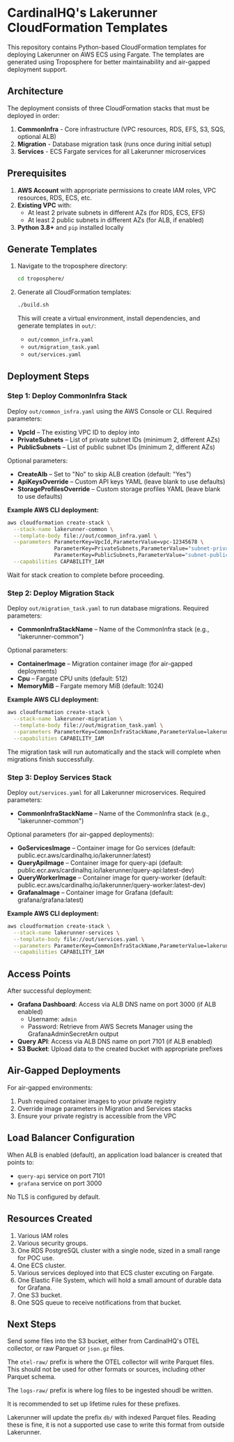 # CardinalHQ's Lakerunner CloudFormation Templates

This repository contains Python-based CloudFormation templates for deploying Lakerunner on AWS ECS using Fargate. The templates are generated using Troposphere for better maintainability and air-gapped deployment support.

## Architecture

The deployment consists of three CloudFormation stacks that must be deployed in order:

1. **CommonInfra** - Core infrastructure (VPC resources, RDS, EFS, S3, SQS, optional ALB)
2. **Migration** - Database migration task (runs once during initial setup)
3. **Services** - ECS Fargate services for all Lakerunner microservices

## Prerequisites

1. **AWS Account** with appropriate permissions to create IAM roles, VPC resources, RDS, ECS, etc.
2. **Existing VPC** with:
   - At least 2 private subnets in different AZs (for RDS, ECS, EFS)
   - At least 2 public subnets in different AZs (for ALB, if enabled)
3. **Python 3.8+** and `pip` installed locally

## Generate Templates

1. Navigate to the troposphere directory:

   ```bash
   cd troposphere/
   ```

2. Generate all CloudFormation templates:

   ```bash
   ./build.sh
   ```

   This will create a virtual environment, install dependencies, and generate templates in `out/`:
   - `out/common_infra.yaml`
   - `out/migration_task.yaml`
   - `out/services.yaml`

## Deployment Steps

### Step 1: Deploy CommonInfra Stack

Deploy `out/common_infra.yaml` using the AWS Console or CLI. Required parameters:

- **VpcId** – The existing VPC ID to deploy into
- **PrivateSubnets** – List of private subnet IDs (minimum 2, different AZs)
- **PublicSubnets** – List of public subnet IDs (minimum 2, different AZs)

Optional parameters:

- **CreateAlb** – Set to "No" to skip ALB creation (default: "Yes")
- **ApiKeysOverride** – Custom API keys YAML (leave blank to use defaults)
- **StorageProfilesOverride** – Custom storage profiles YAML (leave blank to use defaults)

**Example AWS CLI deployment:**

```bash
aws cloudformation create-stack \
  --stack-name lakerunner-common \
  --template-body file://out/common_infra.yaml \
  --parameters ParameterKey=VpcId,ParameterValue=vpc-12345678 \
               ParameterKey=PrivateSubnets,ParameterValue="subnet-private1,subnet-private2" \
               ParameterKey=PublicSubnets,ParameterValue="subnet-public1,subnet-public2" \
  --capabilities CAPABILITY_IAM
```

Wait for stack creation to complete before proceeding.

### Step 2: Deploy Migration Stack

Deploy `out/migration_task.yaml` to run database migrations. Required parameters:

- **CommonInfraStackName** – Name of the CommonInfra stack (e.g., "lakerunner-common")

Optional parameters:

- **ContainerImage** – Migration container image (for air-gapped deployments)
- **Cpu** – Fargate CPU units (default: 512)
- **MemoryMiB** – Fargate memory MiB (default: 1024)

**Example AWS CLI deployment:**

```bash
aws cloudformation create-stack \
  --stack-name lakerunner-migration \
  --template-body file://out/migration_task.yaml \
  --parameters ParameterKey=CommonInfraStackName,ParameterValue=lakerunner-common \
  --capabilities CAPABILITY_IAM
```

The migration task will run automatically and the stack will complete when migrations finish successfully.

### Step 3: Deploy Services Stack

Deploy `out/services.yaml` for all Lakerunner microservices. Required parameters:

- **CommonInfraStackName** – Name of the CommonInfra stack (e.g., "lakerunner-common")

Optional parameters (for air-gapped deployments):

- **GoServicesImage** – Container image for Go services (default: public.ecr.aws/cardinalhq.io/lakerunner:latest)
- **QueryApiImage** – Container image for query-api (default: public.ecr.aws/cardinalhq.io/lakerunner/query-api:latest-dev)
- **QueryWorkerImage** – Container image for query-worker (default: public.ecr.aws/cardinalhq.io/lakerunner/query-worker:latest-dev)
- **GrafanaImage** – Container image for Grafana (default: grafana/grafana:latest)

**Example AWS CLI deployment:**

```bash
aws cloudformation create-stack \
  --stack-name lakerunner-services \
  --template-body file://out/services.yaml \
  --parameters ParameterKey=CommonInfraStackName,ParameterValue=lakerunner-common \
  --capabilities CAPABILITY_IAM
```

## Access Points

After successful deployment:

- **Grafana Dashboard**: Access via ALB DNS name on port 3000 (if ALB enabled)
  - Username: `admin`
  - Password: Retrieve from AWS Secrets Manager using the GrafanaAdminSecretArn output
- **Query API**: Access via ALB DNS name on port 7101 (if ALB enabled)
- **S3 Bucket**: Upload data to the created bucket with appropriate prefixes

## Air-Gapped Deployments

For air-gapped environments:

1. Push required container images to your private registry
2. Override image parameters in Migration and Services stacks
3. Ensure your private registry is accessible from the VPC

## Load Balancer Configuration

When ALB is enabled (default), an application load balancer is created that points to:

- `query-api` service on port 7101
- `grafana` service on port 3000

No TLS is configured by default.

## Resources Created

1. Various IAM roles
1. Various security groups.
1. One RDS PostgreSQL cluster with a single node, sized in a small range for POC use.
1. One ECS cluster.
1. Various services deployed into that ECS cluster excuting on Fargate.
1. One Elastic File System, which will hold a small amount of durable data for Grafana.
1. One S3 bucket.
1. One SQS queue to receive notifications from that bucket.

## Next Steps

Send some files into the S3 bucket, either from CardinalHQ's OTEL collector, or raw Parquet or `json.gz` files.

The `otel-raw/` prefix is where the OTEL collector will write Parquet files.  This should not be used for other formats or sources, including other Parquet schema.

The `logs-raw/` prefix is where log files to be ingested shoudl be written.

It is recommended to set up lifetime rules for these prefixes.

Lakerunner will update the prefix `db/` with indexed Parquet files.  Reading these is fine, it is not a supported use case to write this format from outside Lakerunner.
